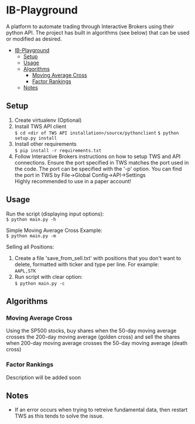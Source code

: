 # IB-Playground
A platform to automate trading through Interactive Brokers using their python API. The project has built in algorithms (see below) that can be used or modified as desired.

- [IB-Playground](#ib-playground)
    - [Setup](#setup)
    - [Usage](#usage)
    - [Algorithms](#algorithms)
        - [Moving Average Cross](#moving-average-cross)
        - [Factor Rankings](#factor-rankings)
    - [Notes](#notes)


## Setup
1. Create virtualenv (Optional)
2. Install TWS API client  
`$ cd <dir of TWS API installation>/source/pythonclient`
`$ python setup.py install`
3. Install other requirements  
`$ pip install -r requirements.txt`
4. Follow Interactive Brokers instructions on how to setup TWS and API connections. Ensure the port specified in TWS matches the port used in the code. The port can be specified with the '-p' option.
You can find the port in TWS by File->Global Config->API->Settings  
Highly recommended to use in a paper account!

## Usage
Run the script (displaying input options):  
`$ python main.py -h`  

Simple Moving Average Cross Example:  
`$ python main.py -m`  

Selling all Positions:
1. Create a file 'save_from_sell.txt' with positions that you don't want to delete, formatted with ticker and type per line. For example:  
`AAPL,STK`  
2. Run script with clear option:  
`$ python main.py -c`

## Algorithms
### Moving Average Cross
Using the SP500 stocks, buy shares when the 50-day moving average crosses the 200-day moving average (golden cross) and sell the shares when 200-day moving average crosses the 50-day moving average (death cross)

### Factor Rankings  
Description will be added soon


## Notes
- If an error occurs when trying to retreive fundamental data, then restart TWS as this tends to solve the issue.